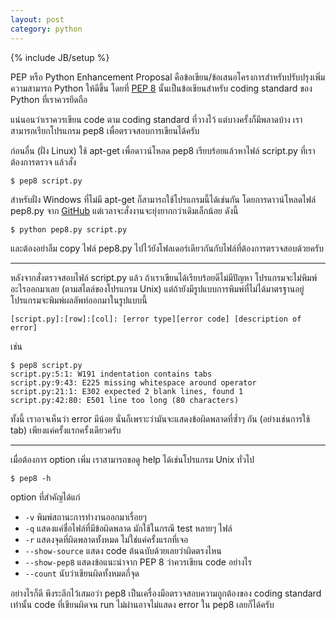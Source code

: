 ```yaml
---
layout: post
category: python
---
```

{% include JB/setup %}

PEP หรือ Python Enhancement Proposal คือข้อเขียน/ข้อเสนอโครงการสำหรับปรับปรุงเพิ่มความสามารถ Python ให้ดีขึ้น โดยที่ [PEP 8](http://www.python.org/dev/peps/pep-0008/) นั้นเป็นข้อเขียนสำหรับ coding standard  ของ Python ที่เราควรยึดถือ

แน่นอนว่าเราควรเขียน code ตาม coding standard ที่วางไว้ แต่บางครั้งก็มีพลาดบ้าง เราสามารถเรียกโปรแกรม pep8 เพื่อตรวจสอบการเขียนได้ครับ

ก่อนอื่น (ฝั่ง Linux) ใช้ apt-get เพื่อดาวน์โหลด pep8 เรียบร้อยแล้วหาไฟล์ script.py ที่เราต้องการตรวจ แล้วสั่ง

    $ pep8 script.py

สำหรับฝั่ง Windows ที่ไม่มี apt-get ก็สามารถใช้โปรแกรมนี้ได้เช่นกัน โดยการดาวน์โหลดไฟล์ pep8.py จาก [GitHub](https://github.com/jcrocholl/pep8) แต่เวลาจะสั่งงานจะยุ่งยากกว่าเดิมเล็กน้อย ดังนี้

    $ python pep8.py script.py

และต้องอย่าลืม copy ไฟล์ pep8.py ไปไว้ยังโฟลเดอร์เดียวกันกับไฟล์ที่ต้องการตรวจสอบด้วยครับ

---

หลังจากสั่งตรวจสอบไฟล์ script.py แล้ว ถ้าเราเขียนได้เรียบร้อยดีไม่มีปัญหา โปรแกรมจะไม่พิมพ์อะไรออกมาเลย (ตามสไตล์ของโปรแกรม Unix) แต่ถ้ายังมีรูปแบบการพิมพ์ที่ไม่ได้มาตรฐานอยู่ โปรแกรมจะพิมพ์ผลลัพท์ออกมาในรูปแบบนี้

    [script.py]:[row]:[col]: [error type][error code] [description of error]

เช่น

    $ pep8 script.py
    script.py:5:1: W191 indentation contains tabs
    script.py:9:43: E225 missing whitespace around operator
    script.py:21:1: E302 expected 2 blank lines, found 1
    script.py:42:80: E501 line too long (80 characters)

ทั้งนี้ เราอาจเห็นว่า error มีน้อย นั่นก็เพราะว่ามันจะแสดงข้อผิดพลาดที่ซ้ำๆ กัน (อย่างเช่นการใช้ tab) เพียงแค่ครั้งแรกครั้งเดียวครับ

---

เมื่อต้องการ option เพิ่ม เราสามารถขอดู help ได้เช่นโปรแกรม Unix ทั่วไป

    $ pep8 -h

option ที่สำคัญได้แก่

- `-v` พิมพ์สถานะการทำงานออกมาเรื่อยๆ
- `-q` แสดงแค่ชื่อไฟล์ที่มีข้อผิดพลาด มักใช้ในกรณี test หลายๆ ไฟล์
- `-r` แสดงจุดที่ผิดพลาดทั้งหมด ไม่ใช่แค่ครั้งแรกที่เจอ
- `--show-source` แสดง code ต้นฉบับด้วยเลยว่าผิดตรงไหน
- `--show-pep8` แสดงข้อแนะนำจาก PEP 8 ว่าควรเขียน code อย่างไร
- `--count` นับว่าเขียนผิดทั้งหมดกี่จุด


อย่างไรก็ดี พึงระลึกไว้เสมอว่า pep8 เป็นเครื่องมือตรวจสอบความถูกต้องของ coding standard เท่านั้น code ที่เขียนผิดจน run ไม่ผ่านอาจไม่แสดง error ใน pep8 เลยก็ได้ครับ
